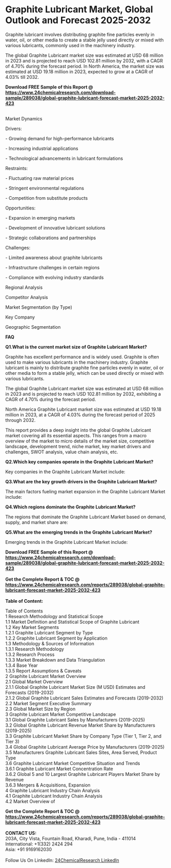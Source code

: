 <h1>Graphite Lubricant Market, Global Outlook and Forecast 2025-2032</h1><p>Graphite lubricant involves distributing graphite fine particles evenly in water, oil, or other media to create a stable jelly used directly or mixed with various lubricants, commonly used in the machinery industry.</p><p>
</p><p>The global Graphite Lubricant market size was estimated at USD 68 million in 2023 and is projected to reach USD 102.81 million by 2032, with a CAGR of 4.70% during the forecast period. In North America, the market size was estimated at USD 19.18 million in 2023, expected to grow at a CAGR of 4.03% till 2032.</p><div><b>Download FREE Sample of this Report @ 
            <a href="https://www.24chemicalresearch.com/download-sample/289038/global-graphite-lubricant-forecast-market-2025-2032-423">
            https://www.24chemicalresearch.com/download-sample/289038/global-graphite-lubricant-forecast-market-2025-2032-423</a></b></div><br><p>
</p><p>Market Dynamics</p><p>
Drivers:</p><p>
</p><p>- Growing demand for high-performance lubricants</p><p>
- Increasing industrial applications</p><p>
- Technological advancements in lubricant formulations</p><p>
Restraints:</p><p>
</p><p>- Fluctuating raw material prices</p><p>
- Stringent environmental regulations</p><p>
- Competition from substitute products</p><p>
Opportunities:</p><p>
</p><p>- Expansion in emerging markets</p><p>
- Development of innovative lubricant solutions</p><p>
- Strategic collaborations and partnerships</p><p>
Challenges:</p><p>
</p><p>- Limited awareness about graphite lubricants</p><p>
- Infrastructure challenges in certain regions</p><p>
- Compliance with evolving industry standards</p><p>
Regional Analysis</p><p>
</p><p>
Competitor Analysis</p><p>
</p><p>
Market Segmentation (by Type)</p><p>
</p><p>
Key Company</p><p>
</p><p>
Geographic Segmentation</p><p>
</p><p>
</p><p>
<strong>FAQ </strong></p><p>
<strong>Q1.What is the current market size of Graphite Lubricant Market?</strong></p><p>
</p><p>Graphite has excellent performance and is widely used. Graphite is often used to make various lubricants in the machinery industry. Graphite lubricant is mainly to distribute graphite fine particles evenly in water, oil or other media to form a stable jelly, which can be used directly or mixed with various lubricants.</p><p>
</p><p>The global Graphite Lubricant market size was estimated at USD 68 million in 2023 and is projected to reach USD 102.81 million by 2032, exhibiting a CAGR of 4.70% during the forecast period.</p><p>
</p><p>North America Graphite Lubricant market size was estimated at USD 19.18 million in 2023, at a CAGR of 4.03% during the forecast period of 2025 through 2032.</p><p>
</p><p>This report provides a deep insight into the global Graphite Lubricant market covering all its essential aspects. This ranges from a macro overview of the market to micro details of the market size, competitive landscape, development trend, niche market, key market drivers and challenges, SWOT analysis, value chain analysis, etc.</p><p>
<strong>Q2.Which key companies operate in the Graphite Lubricant Market?</strong></p><p>
</p><p>Key companies in the Graphite Lubricant Market include:</p><p>
</p><p>
<strong>Q3.What are the key growth drivers in the Graphite Lubricant Market?</strong></p><p>
</p><p>The main factors fueling market expansion in the Graphite Lubricant Market include:</p><p>
</p><p>
<strong>Q4.Which regions dominate the Graphite Lubricant Market?</strong></p><p>
</p><p>The regions that dominate the Graphite Lubricant Market based on demand, supply, and market share are:</p><p>
</p><p>
<strong>Q5.What are the emerging trends in the Graphite Lubricant Market?</strong></p><p>
</p><p>Emerging trends in the Graphite Lubricant Market include:</p><p>
</p><div><b>Download FREE Sample of this Report @ 
            <a href="https://www.24chemicalresearch.com/download-sample/289038/global-graphite-lubricant-forecast-market-2025-2032-423">
            https://www.24chemicalresearch.com/download-sample/289038/global-graphite-lubricant-forecast-market-2025-2032-423</a></b></div><br><div><b>Get the Complete Report & TOC @ 
            <a href="https://www.24chemicalresearch.com/reports/289038/global-graphite-lubricant-forecast-market-2025-2032-423">
            https://www.24chemicalresearch.com/reports/289038/global-graphite-lubricant-forecast-market-2025-2032-423</a></b></div><br>
            <b>Table of Content:</b><p>Table of Contents<br />
1 Research Methodology and Statistical Scope<br />
1.1 Market Definition and Statistical Scope of Graphite Lubricant<br />
1.2 Key Market Segments<br />
1.2.1 Graphite Lubricant Segment by Type<br />
1.2.2 Graphite Lubricant Segment by Application<br />
1.3 Methodology & Sources of Information<br />
1.3.1 Research Methodology<br />
1.3.2 Research Process<br />
1.3.3 Market Breakdown and Data Triangulation<br />
1.3.4 Base Year<br />
1.3.5 Report Assumptions & Caveats<br />
2 Graphite Lubricant Market Overview<br />
2.1 Global Market Overview<br />
2.1.1 Global Graphite Lubricant Market Size (M USD) Estimates and Forecasts (2019-2032)<br />
2.1.2 Global Graphite Lubricant Sales Estimates and Forecasts (2019-2032)<br />
2.2 Market Segment Executive Summary<br />
2.3 Global Market Size by Region<br />
3 Graphite Lubricant Market Competitive Landscape<br />
3.1 Global Graphite Lubricant Sales by Manufacturers (2019-2025)<br />
3.2 Global Graphite Lubricant Revenue Market Share by Manufacturers (2019-2025)<br />
3.3 Graphite Lubricant Market Share by Company Type (Tier 1, Tier 2, and Tier 3)<br />
3.4 Global Graphite Lubricant Average Price by Manufacturers (2019-2025)<br />
3.5 Manufacturers Graphite Lubricant Sales Sites, Area Served, Product Type<br />
3.6 Graphite Lubricant Market Competitive Situation and Trends<br />
3.6.1 Graphite Lubricant Market Concentration Rate<br />
3.6.2 Global 5 and 10 Largest Graphite Lubricant Players Market Share by Revenue<br />
3.6.3 Mergers & Acquisitions, Expansion<br />
4 Graphite Lubricant Industry Chain Analysis<br />
4.1 Graphite Lubricant Industry Chain Analysis<br />
4.2 Market Overview of</p><div><b>Get the Complete Report & TOC @ 
            <a href="https://www.24chemicalresearch.com/reports/289038/global-graphite-lubricant-forecast-market-2025-2032-423">
            https://www.24chemicalresearch.com/reports/289038/global-graphite-lubricant-forecast-market-2025-2032-423</a></b></div><br><b>CONTACT US:</b><br>
            203A, City Vista, Fountain Road, Kharadi, Pune, India - 411014<br>
            International: +1(332) 2424 294<br>
            Asia: +91 9169162030 <br><br>
            Follow Us On LinkedIn: <a href="https://www.linkedin.com/company/24chemicalresearch/">24ChemicalResearch LinkedIn</a>